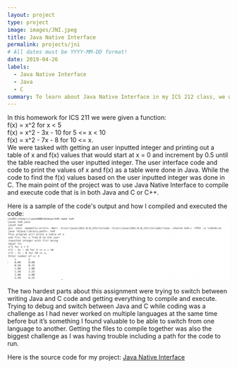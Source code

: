 ```yaml
---
layout: project
type: project
image: images/JNI.jpeg
title: Java Native Interface
permalink: projects/jni
# All dates must be YYYY-MM-DD format!
date: 2019-04-26
labels:
  - Java Native Interface
  - Java
  - C
summary: To learn about Java Native Interface in my ICS 212 class, we were tasked with splitting a program into Java and C or C++ code and then compiling and running the code with Java Native Interface. 
---
```


In this homework for ICS 211 we were given a function: </br>
f(x) = x^2 for x < 5 </br>
f(x) = x^2 - 3x - 10 for 5 <= x < 10 </br>
f(x) = x^2 - 7x - 8 for 10 <= x. </br>
We were tasked with getting an user inputted integer and printing out a table of x and f(x) values that would start at x = 0 and increment by 0.5 until the table reached the user inputted integer. The user interface code and code to print the values of x and f(x) as a table were done in Java. While the code to find the f(x) values based on the user inputted integer was done in C. The main point of the project was to use Java Native Interface to compile and execute code that is in both Java and C or C++.

Here is a sample of the code's output and how I compiled and executed the code: 
<img class="Compilation and sample output of Java Native Interface Code" src="../images/JNI-output.png">

The two hardest parts about this assignment were trying to switch between writing Java and C code and getting everything to compile and execute. Trying to debug and switch between Java and C while coding was a challenge as I had never worked on multiple languages at the same time before but it’s something I found valuable to be able to switch from one language to another. Getting the files to compile together was also the biggest challenge as I was having trouble including a path for the code to run.

Here is the source code for my project: <a href="https://github.com/ioaneomerod/java-native-interface"><i class="large github icon "></i>Java Native Interface</a>
